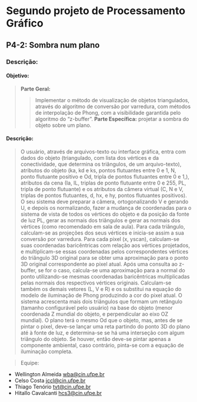 # Segundo projeto de Processamento Gráfico

## **P4-2:** Sombra num plano

### **Descrição:** 


#### Objetivo:
>**Parte Geral:** 
>> Implementar o método de visualização de objetos triangulados, através do algoritmo de conversão por varredura, com métodos de interpolação de Phong, com a visibilidade garantida pelo algoritmo do “z-buffer”.
>**Parte Específica:**
>> projetar a sombra do objeto sobre um plano.

#### Descrição:
> O usuário, através de arquivos-texto ou interface gráfica, entra com dados do objeto (triangulado, com lista dos vértices e da conectividade, que determina os triângulos, de um arquivo-texto), atributos do objeto (ka, kd e ks, pontos flutuantes entre 0 e 1, N, ponto flutuante positivo e Od, tripla de pontos flutuantes entre 0 e 1,), atributos da cena (Ia, IL, triplas de ponto flutuante entre 0 e 255, PL, tripla de ponto flutuante) e os atributos da câmera virtual (C, N e V, triplas de pontos flutuantes, d, hx, e hy, pontos flutuantes positivos). O seu sistema deve preparar a câmera, ortogonalizando V  e gerando U, e depois os normalizando, fazer a mudança de coordenadas para o sistema de vista de todos os vértices do objeto e da posição da fonte de luz PL, gerar as normais dos triângulos e gerar as normais dos vértices (como recomendado em sala de aula). Para cada triângulo, calculam-se as projeções dos seus vértices e inicia-se assim a sua conversão por varredura. Para cada pixel (x, yscan), calculam-se suas coordenadas baricêntricas com relação aos vértices projetados, e multiplicam-se essas coordenadas pelos correspondentes vértices do triângulo 3D original para se obter uma aproximação para o ponto 3D original correspondente ao pixel atual. Após uma consulta ao z-buffer, se for o caso, calcula-se uma aproximação para a normal do ponto utilizando-se mesmas coordenadas baricêntricas multiplicadas pelas normais dos respectivos vértices originais. Calculam-se também os demais vetores (L, V e R) e os substitui na equação do modelo de iluminação de Phong produzindo a cor do pixel atual. O sistema acrescenta mais dois triângulos que formam um retângulo (tamanho configurável pelo usuário) na base do objeto (menor coordenada Z mundial do objeto, e perpendicular ao eixo OZ mundial). O plano terá o mesmo Od que o objeto, mas, antes de se pintar o pixel, deve-se lançar uma reta partindo do ponto 3D do plano até à fonte de luz, e determina-se se há uma interseção com algum triângulo do objeto. Se houver, então deve-se pintar apenas a componente ambiental, caso contrário, pinta-se com a equação de iluminação completa.

> Equipe:
   - Wellington Almeida <wba@cin.ufpe.br>
   - Celso Costa <jccl@cin.ufpe.br>
   - Thiago Tenório <tvt@cin.ufpe.br>
   - Hitallo Cavalcanti <hcs3@cin.ufpe.br>
